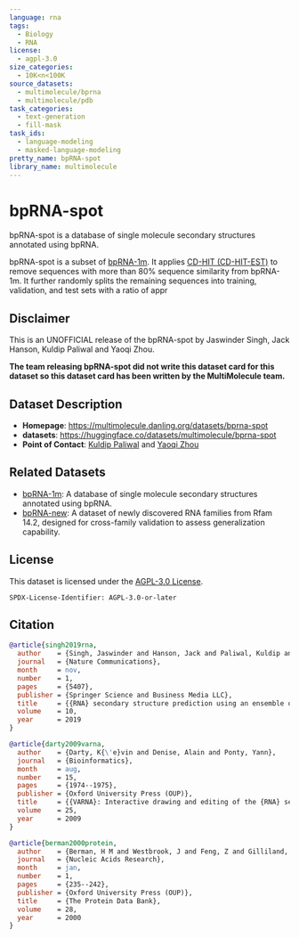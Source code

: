 ```yaml
---
language: rna
tags:
  - Biology
  - RNA
license:
  - agpl-3.0
size_categories:
  - 10K<n<100K
source_datasets:
  - multimolecule/bprna
  - multimolecule/pdb
task_categories:
  - text-generation
  - fill-mask
task_ids:
  - language-modeling
  - masked-language-modeling
pretty_name: bpRNA-spot
library_name: multimolecule
---
```


# bpRNA-spot

bpRNA-spot is a database of single molecule secondary structures annotated using bpRNA.

bpRNA-spot is a subset of [bpRNA-1m](../bprna).
It applies [CD-HIT (CD-HIT-EST)](https://sites.google.com/view/cd-hit) to remove sequences with more than 80% sequence similarity from bpRNA-1m.
It further randomly splits the remaining sequences into training, validation, and test sets with a ratio of appr

## Disclaimer

This is an UNOFFICIAL release of the bpRNA-spot by Jaswinder Singh, Jack Hanson, Kuldip Paliwal and Yaoqi Zhou.

**The team releasing bpRNA-spot did not write this dataset card for this dataset so this dataset card has been written by the MultiMolecule team.**

## Dataset Description

- **Homepage**: https://multimolecule.danling.org/datasets/bprna-spot
- **datasets**: https://huggingface.co/datasets/multimolecule/bprna-spot
- **Point of Contact**: [Kuldip Paliwal](mailto:k.paliwal@griffith.edu.au) and [Yaoqi Zhou](mailto:yaoqi.zhou@griffith.edu.au)

## Related Datasets

- [bpRNA-1m](https://huggingface.co/datasets/multimolecule/bprna): A database of single molecule secondary structures annotated using bpRNA.
- [bpRNA-new](https://huggingface.co/datasets/multimolecule/bprna-new): A dataset of newly discovered RNA families from Rfam 14.2, designed for cross-family validation to assess generalization capability.

## License

This dataset is licensed under the [AGPL-3.0 License](https://www.gnu.org/licenses/agpl-3.0.html).

```spdx
SPDX-License-Identifier: AGPL-3.0-or-later
```

## Citation

```bibtex
@article{singh2019rna,
  author    = {Singh, Jaswinder and Hanson, Jack and Paliwal, Kuldip and Zhou, Yaoqi},
  journal   = {Nature Communications},
  month     = nov,
  number    = 1,
  pages     = {5407},
  publisher = {Springer Science and Business Media LLC},
  title     = {{RNA} secondary structure prediction using an ensemble of two-dimensional deep neural networks and transfer learning},
  volume    = 10,
  year      = 2019
}

@article{darty2009varna,
  author    = {Darty, K{\'e}vin and Denise, Alain and Ponty, Yann},
  journal   = {Bioinformatics},
  month     = aug,
  number    = 15,
  pages     = {1974--1975},
  publisher = {Oxford University Press (OUP)},
  title     = {{VARNA}: Interactive drawing and editing of the {RNA} secondary structure},
  volume    = 25,
  year      = 2009
}

@article{berman2000protein,
  author    = {Berman, H M and Westbrook, J and Feng, Z and Gilliland, G and Bhat, T N and Weissig, H and Shindyalov, I N and Bourne, P E},
  journal   = {Nucleic Acids Research},
  month     = jan,
  number    = 1,
  pages     = {235--242},
  publisher = {Oxford University Press (OUP)},
  title     = {The Protein Data Bank},
  volume    = 28,
  year      = 2000
}
```
